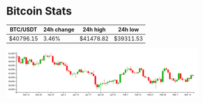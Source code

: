 # Bitcoin Stats

BTC/USDT|24h change|24h high|24h low|
|---|---|---|---|
|$40796.15|3.46%|$41478.82|$39311.53|

<img src="./chart.svg">

